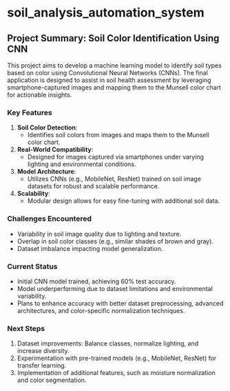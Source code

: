 # soil_analysis_automation_system

## **Project Summary: Soil Color Identification Using CNN**

This project aims to develop a machine learning model to identify soil types based on color using Convolutional Neural Networks (CNNs). The final application is designed to assist in soil health assessment by leveraging smartphone-captured images and mapping them to the Munsell color chart for actionable insights.

### **Key Features**
1. **Soil Color Detection**:
   - Identifies soil colors from images and maps them to the Munsell color chart.
2. **Real-World Compatibility**:
   - Designed for images captured via smartphones under varying lighting and environmental conditions.
3. **Model Architecture**:
   - Utilizes CNNs (e.g., MobileNet, ResNet) trained on soil image datasets for robust and scalable performance.
4. **Scalability**:
   - Modular design allows for easy fine-tuning with additional soil data.

### **Challenges Encountered**
- Variability in soil image quality due to lighting and texture.
- Overlap in soil color classes (e.g., similar shades of brown and gray).
- Dataset imbalance impacting model generalization.

### **Current Status**
- Initial CNN model trained, achieving 60% test accuracy.
- Model underperforming due to dataset limitations and environmental variability.
- Plans to enhance accuracy with better dataset preprocessing, advanced architectures, and color-specific normalization techniques.

### **Next Steps**
1. Dataset improvements: Balance classes, normalize lighting, and increase diversity.
2. Experimentation with pre-trained models (e.g., MobileNet, ResNet) for transfer learning.
3. Implementation of additional features, such as moisture normalization and color segmentation.



